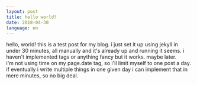 ```yaml
---
layout: post
title: hello world!
date: 2018-04-30
language: en
---
```


hello, world! this is a test post for my blog. i just set it up using jekyll in under 30 minutes, all manually and it's already up and running it seems. i haven't implemented tags or anything fancy but it works. maybe later.  
i'm not using time on my page.date tag, so i'll limit myself to one post a day. if eventually i write multiple things in one given day i can implement that in mere minutes, so no big deal.